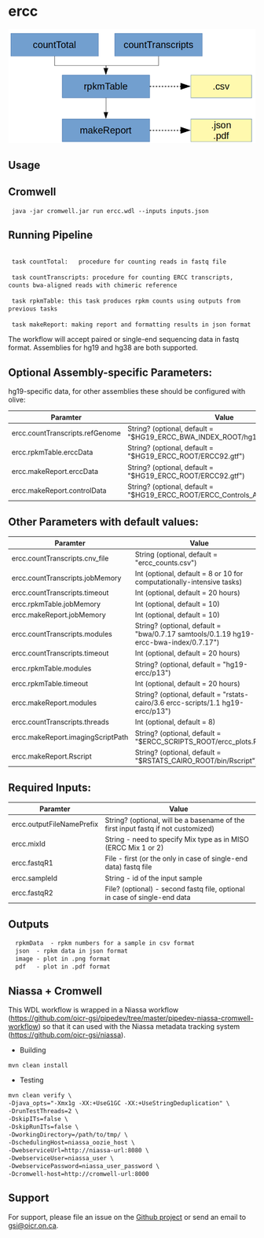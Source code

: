 # ercc

![ercc flowchart](docs/ercc_flowchart.png)

## Usage

## Cromwell

``` 
 java -jar cromwell.jar run ercc.wdl --inputs inputs.json 
```

## Running Pipeline

```
 
 task countTotal:   procedure for counting reads in fastq file

 task countTranscripts: procedure for counting ERCC transcripts, counts bwa-aligned reads with chimeric reference

 task rpkmTable: this task produces rpkm counts using outputs from previous tasks

 task makeReport: making report and formatting results in json format

```

The workflow will accept paired or single-end sequencing data in fastq format. Assemblies for hg19 and hg38 are both supported. 

## Optional Assembly-specific Parameters:

hg19-specific data, for other assemblies these should be configured with olive:

Paramter|Value
---|---
ercc.countTranscripts.refGenome | String? (optional, default = "$HG19_ERCC_BWA_INDEX_ROOT/hg19_random_ercc.fa")
ercc.rpkmTable.erccData | String? (optional, default = "$HG19_ERCC_ROOT/ERCC92.gtf")
ercc.makeReport.erccData | String? (optional, default = "$HG19_ERCC_ROOT/ERCC92.gtf")
ercc.makeReport.controlData | String? (optional, default = "$HG19_ERCC_ROOT/ERCC_Controls_Analysis_v2.txt")

## Other Parameters with default values:

Paramter|Value
---|---
ercc.countTranscripts.cnv_file | String (optional, default = "ercc_counts.csv")
ercc.countTranscripts.jobMemory | Int (optional, default = 8 or 10 for computationally-intensive tasks)
ercc.countTranscripts.timeout | Int (optional, default = 20 hours)
ercc.rpkmTable.jobMemory | Int (optional, default = 10)
ercc.makeReport.jobMemory | Int (optional, default = 10)
ercc.countTranscripts.modules | String? (optional, default = "bwa/0.7.17 samtools/0.1.19 hg19-ercc-bwa-index/0.7.17")
ercc.countTranscripts.timeout | Int (optional, default = 20 hours)
ercc.rpkmTable.modules | String? (optional, default = "hg19-ercc/p13")
ercc.rpkmTable.timeout | Int (optional, default = 20 hours)
ercc.makeReport.modules | String? (optional, default = "rstats-cairo/3.6 ercc-scripts/1.1 hg19-ercc/p13")
ercc.countTranscripts.threads | Int (optional, default = 8)
ercc.makeReport.imagingScriptPath | String? (optional, default = "$ERCC_SCRIPTS_ROOT/ercc_plots.R")
ercc.makeReport.Rscript | String? (optional, default = "$RSTATS_CAIRO_ROOT/bin/Rscript")

## Required Inputs:

Paramter|Value
---|---
ercc.outputFileNamePrefix | String? (optional, will be a basename of the first input fastq if not customized)
ercc.mixId | String - need to specify Mix type as in MISO (ERCC Mix 1 or 2)
ercc.fastqR1 | File - first (or the only in case of single-end data) fastq file
ercc.sampleId | String - id of the input sample
ercc.fastqR2 | File? (optional) - second fastq file, optional in case of single-end data

## Outputs

```
  rpkmData  - rpkm numbers for a sample in csv format
  json  - rpkm data in json format
  image - plot in .png format
  pdf   - plot in .pdf format

```

## Niassa + Cromwell

This WDL workflow is wrapped in a Niassa workflow (https://github.com/oicr-gsi/pipedev/tree/master/pipedev-niassa-cromwell-workflow) so that it can used with the Niassa metadata tracking system (https://github.com/oicr-gsi/niassa).

* Building
```
mvn clean install
```

* Testing
```
mvn clean verify \
-Djava_opts="-Xmx1g -XX:+UseG1GC -XX:+UseStringDeduplication" \
-DrunTestThreads=2 \
-DskipITs=false \
-DskipRunITs=false \
-DworkingDirectory=/path/to/tmp/ \
-DschedulingHost=niassa_oozie_host \
-DwebserviceUrl=http://niassa-url:8080 \
-DwebserviceUser=niassa_user \
-DwebservicePassword=niassa_user_password \
-Dcromwell-host=http://cromwell-url:8000
```

## Support

For support, please file an issue on the [Github project](https://github.com/oicr-gsi) or send an email to gsi@oicr.on.ca.
